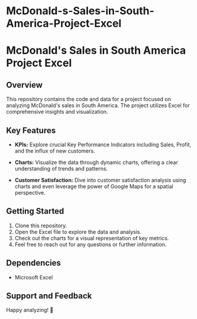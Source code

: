 # McDonald-s-Sales-in-South-America-Project-Excel
# McDonald's Sales in South America Project Excel

## Overview

This repository contains the code and data for a project focused on analyzing McDonald's sales in South America. The project utilizes Excel for comprehensive insights and visualization.

## Key Features

- **KPIs:** Explore crucial Key Performance Indicators including Sales, Profit, and the influx of new customers.

- **Charts:** Visualize the data through dynamic charts, offering a clear understanding of trends and patterns.

- **Customer Satisfaction:** Dive into customer satisfaction analysis using charts and even leverage the power of Google Maps for a spatial perspective.

## Getting Started

1. Clone this repository.
2. Open the Excel file to explore the data and analysis.
3. Check out the charts for a visual representation of key metrics.
4. Feel free to reach out for any questions or further information.

## Dependencies

- Microsoft Excel

## Support and Feedback

Happy analyzing! 🚀

